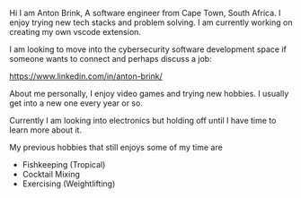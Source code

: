   Hi I am Anton Brink,
  A software engineer from Cape Town, South Africa. I enjoy trying new tech stacks and problem solving. I am currently working on creating my own vscode extension. 
  
  I am looking to move into the cybersecurity software development space if someone wants to connect and perhaps discuss a job:

  https://www.linkedin.com/in/anton-brink/

  About me personally, I enjoy video games and trying new hobbies. I usually get into a new one every year or so. 
  
  Currently I am looking into electronics but holding off until I have time to learn more about it. 
  
  My previous hobbies that still enjoys some of my time are 
  - Fishkeeping (Tropical)
  - Cocktail Mixing
  - Exercising (Weightlifting)
